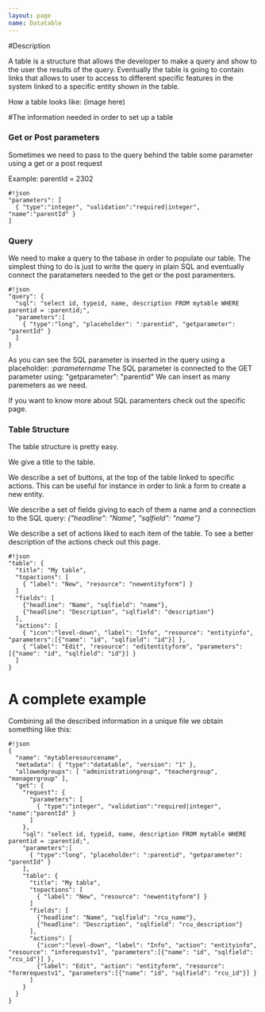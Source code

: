 ```yaml
---
layout: page
name: Datatable
---
```


#Description

A table is a structure that allows the developer to make a query and show to the user the results of the query.
Eventually the table is going to contain links that allows to user to access to different specific features in the system linked to a specific entity shown in the table.

How a table looks like:
(image here)

#The information needed in order to set up a table

### Get or Post parameters

Sometimes we need to pass to the query behind the table some parameter using a get or a post request

Example: parentId = 2302

```
#!json
"parameters": [
  { "type":"integer", "validation":"required|integer", "name":"parentId" }
]
```

### Query

We need to make a query to the tabase in order to populate our table.
The simplest thing to do is just to write the query in plain SQL and eventually connect the paratameters needed to the get or the post paramenters.

```
#!json
"query": {
  "sql": "select id, typeid, name, description FROM mytable WHERE parentid = :parentid;",
  "parameters":[
    { "type":"long", "placeholder": ":parentid", "getparameter": "parentId" }
  ]
}
```

As you can see the SQL parameter is inserted in the query using a placeholder: *:parametername*
The SQL parameter is connected to the GET parameter using: "getparameter": "parentid"
We can insert as many paremeters as we need.

If you want to know more about SQL paramenters check out the specific page.

### Table Structure

The table structure is pretty easy.

We give a title to the table.

We describe a set of buttons, at the top of the table linked to specific actions. This can be useful for instance in order to link a form to create a new entity.

We describe a set of fields giving to each of them a name and a connection to the SQL query: *{"headline": "Name", "sqlfield": "name"}*

We describe a set of actions liked to each item of the table. To see a better description of the actions check out this page.


```
#!json
"table": {
  "title": "My table",
  "topactions": [
    { "label": "New", "resource": "newentityform"] }
  ]
  "fields": [
    {"headline": "Name", "sqlfield": "name"},
    {"headline": "Description", "sqlfield": "description"}
  ],
  "actions": [
    { "icon":"level-down", "label": "Info", "resource": "entityinfo", "parameters":[{"name": "id", "sqlfield": "id"}] },
    { "label": "Edit", "resource": "editentityform", "parameters":[{"name": "id", "sqlfield": "id"}] }
  ]
}
```

# A complete example

Combining all the described information in a unique file we obtain something like this:

```
#!json
{
  "name": "mytableresourcename",
  "metadata": { "type":"datatable", "version": "1" },
  "allowedgroups": [ "administrationgroup", "teachergroup", "managergroup" ],
  "get": {
    "request": {
	  "parameters": [
	    { "type":"integer", "validation":"required|integer", "name":"parentId" }
	  ]
    },
    "sql": "select id, typeid, name, description FROM mytable WHERE parentid = :parentid;",
    "parameters":[
      { "type":"long", "placeholder": ":parentid", "getparameter": "parentId" }
    ],
    "table": {
      "title": "My table",
      "topactions": [
        { "label": "New", "resource": "newentityform"] }
      ]
      "fields": [
        {"headline": "Name", "sqlfield": "rcu_name"},
        {"headline": "Description", "sqlfield": "rcu_description"}
      ],
      "actions": [
        {"icon":"level-down", "label": "Info", "action": "entityinfo", "resource": "inforequestv1", "parameters":[{"name": "id", "sqlfield": "rcu_id"}] },
        {"label": "Edit", "action": "entityform", "resource": "formrequestv1", "parameters":[{"name": "id", "sqlfield": "rcu_id"}] }
      ]
    }
  }
}
```
